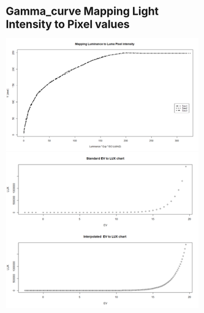 # Gamma_curve Mapping Light Intensity to Pixel values

![Luma_Exposure_ISO mapping to Pixel](https://github.com/thiyagu1/R_interpolation-/blob/master/Rplot01.png)
![Light Meter chart](https://github.com/thiyagu1/R_interpolation-/blob/master/Rplot.png)
